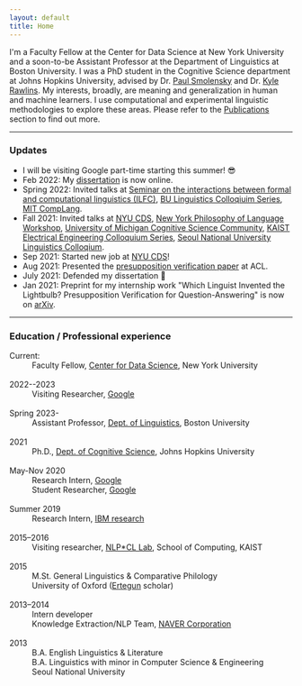 ```yaml
---
layout: default
title: Home
---
```


I'm a Faculty Fellow at the Center for Data Science at New York University and a soon-to-be Assistant Professor at the Department of Linguistics at Boston University. I was a PhD student in the Cognitive Science department at Johns Hopkins University, advised by Dr. <a href="https://www.microsoft.com/en-us/research/people/psmo/">Paul Smolensky</a> and Dr. <a href="http://sites.krieger.jhu.edu/rawlins/">Kyle Rawlins</a>. My interests, broadly, are meaning and generalization in human and machine learners. I use computational and experimental linguistic methodologies to explore these areas. Please refer to the <a href="/publications">Publications</a> section to find out more.

* * *
### Updates
* I will be visiting Google part-time starting this summer! 😎
* Feb 2022: My <a href="https://jscholarship.library.jhu.edu/handle/1774.2/66745">dissertation</a> is now online.
* Spring 2022: Invited talks at <a href="https://gdr-lift.loria.fr/monthy-online-ilfc-seminar/">Seminar on the interactions between formal and computational linguistics (ILFC)</a>, <a href="https://ling.bu.edu/spring-2022-colloquium-series/">BU Linguistics Colloqiuim Series</a>, <a href="https://complang.mit.edu">MIT CompLang</a>.
* Fall 2021: Invited talks at <a href="https://cds.nyu.edu/">NYU CDS</a>, <a href="https://nylanguageworkshop.tumblr.com/post/663720689799413760/workshop-monday-october-4th-630-8pm-najoung">New York Philosophy of Language Workshop</a>, <a href="https://sites.google.com/umich.edu/cogscicmty/events">University of Michigan Cognitive Science Community</a>, <a href="https://ee.kaist.ac.kr/en/node/18403">KAIST Electrical Engineering Colloquium Series</a>, <a href="https://linguist.snu.ac.kr/category/board_9_SC_su0dnCGq_20201130121404/">Seoul National University Linguistics Colloqium</a>.
* Sep 2021: Started new job at <a href="https://cds.nyu.edu">NYU CDS</a>!
* Aug 2021: Presented the  <a href="https://aclanthology.org/2021.acl-long.304">presupposition verification paper</a> at ACL. 
* July 2021: Defended my dissertation 🎉
* Jan 2021: Preprint for my internship work "Which Linguist Invented the Lightbulb? Presupposition Verification for Question-Answering" is now on <a href="https://arxiv.org/abs/2101.00391">arXiv</a>.

<!--* Dec 2020: "<a href="https://scholarworks.umass.edu/scil/vol4/iss1/60/">Testing for Grammatical Category Abstraction in Neural Language Models</a>" with <a href="https://www.microsoft.com/en-us/research/people/psmo/">Paul Smolensky</a> accepted to <a href="https://www.scil2021.org/">SCiL 2021</a>!
* Nov 2020: Got awarded an <a href="https://www.nsf.gov/funding/pgm_summ.jsp?pims_id=505033">NSF Doctoral Dissertation Improvement Grant in Linguistics</a>!! 🥳
*Nov 2020: Wrapped up my internship/student researcher program at Google. Back to dissertating :)-->

* * *
### Education / Professional experience
<dl>
<dt>Current: </dt>
<dd>Faculty Fellow, <a href="http://cds.nyu.edu/">Center for Data Science</a>, New York University</dd>
<br>
<dt>2022--2023</dt>
<dd>Visiting Researcher, <a href="https://ai.google/">Google</a></dd>
<br>
<dt>Spring 2023- </dt>
<dd>Assistant Professor, <a href="http://ling.bu.edu/">Dept. of Linguistics</a>, Boston University</dd>
<br>
<dt>2021 </dt>
<dd>Ph.D., <a href="http://cogsci.jhu.edu/">Dept. of Cognitive Science</a>, Johns Hopkins University</dd>
<br>
<dt>May-Nov 2020  </dt>
<dd>Research Intern, <a href="https://ai.google/">Google</a></dd>
<dd>Student Researcher, <a href="https://ai.google/">Google</a></dd>
<br>
<dt>Summer 2019  </dt>
<dd>Research Intern, <a href="https://researcher.watson.ibm.com/researcher/view_group.php?id=8073">IBM research</a></dd>
<br>
<dt>2015&#8211;2016  </dt>
<dd>Visiting researcher, <a href="http://nlpcl.kaist.ac.kr">NLP*CL Lab</a>, School of Computing, KAIST</dd>
<br>
<dt>2015  </dt>
<dd>M.St. General Linguistics & Comparative Philology<br> University of Oxford (<a href="https://www.ertegun.ox.ac.uk/">Ertegun</a> scholar)</dd>
<br>
<dt>2013&#8211;2014  </dt>
<dd>Intern developer<br>Knowledge Extraction/NLP Team, <a href="https://www.navercorp.com/en/index.nhn">NAVER Corporation</a>  </dd>
<br>
<dt>2013  </dt>  
<dd>B.A. English Linguistics & Literature <br>
B.A. Linguistics with minor in Computer Science & Engineering   <br>
Seoul National University <br>
</dd>
</dl>

